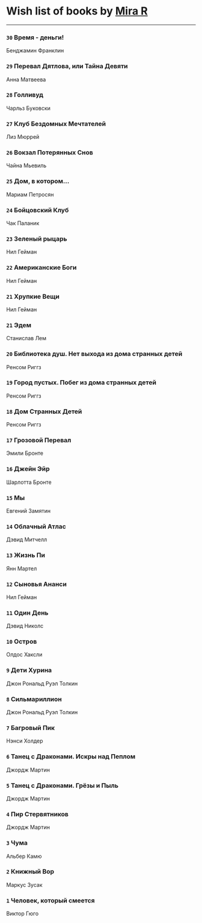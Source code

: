 # Wish list of books by [Mira R](https://plus.google.com/103293621948650602575)
---

### `30` Время - деньги!
Бенджамин Франклин

### `29` Перевал Дятлова, или Тайна Девяти
Анна Матвеева

### `28` Голливуд
Чарльз Буковски

### `27` Клуб Бездомных Мечтателей
Лиз Мюррей

### `26` Вокзал Потерянных Снов
Чайна Мьевиль

### `25` Дом, в котором...
Мариам Петросян

### `24` Бойцовский Клуб
Чак Паланик

### `23` Зеленый рыцарь
Нил Гейман

### `22` Американские Боги
Нил Гейман

### `21` Хрупкие Вещи
Нил Гейман

### `21` Эдем
Станислав Лем

### `20` Библиотека душ. Нет выхода из дома странных детей
Ренсом Риггз

### `19` Город пустых. Побег из дома странных детей
Ренсом Риггз

### `18` Дом Странных Детей
Ренсом Риггз

### `17` Грозовой Перевал
Эмили Бронте

### `16` Джейн Эйр
Шарлотта Бронте

### `15` Мы
Евгений Замятин

### `14` Облачный Атлас
Дэвид Митчелл

### `13` Жизнь Пи
Янн Мартел

### `12` Сыновья Ананси
Нил Гейман

### `11` Один День
Дэвид Николс

### `10` Остров
Олдос Хаксли

### `9` Дети Хурина
Джон Рональд Руэл Толкин

### `8` Сильмариллион
Джон Рональд Руэл Толкин

### `7` Багровый Пик
Нэнси Холдер

### `6` Танец с Драконами. Искры над Пеплом
Джордж Мартин

### `5` Танец с Драконами. Грёзы и Пыль
Джордж Мартин

### `4` Пир Стервятников
Джордж Мартин

### `3` Чума
Альбер Камю

### `2` Книжный Вор
Маркус Зусак

### `1` Человек, который смеется
Виктор Гюго

